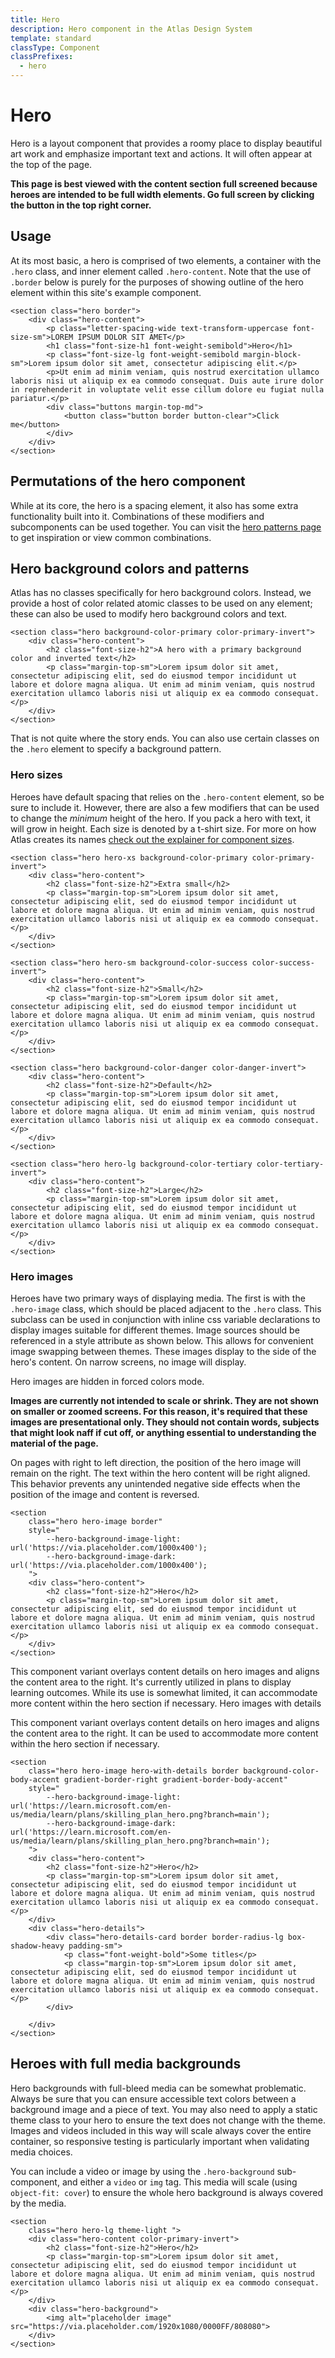 ```yaml
---
title: Hero
description: Hero component in the Atlas Design System
template: standard
classType: Component
classPrefixes:
  - hero
---
```


# Hero

Hero is a layout component that provides a roomy place to display beautiful art work and emphasize important text and actions. It will often appear at the top of the page.

**This page is best viewed with the content section full screened because heroes are intended to be full width elements. Go full screen by clicking the button in the top right corner.**

## Usage

At its most basic, a hero is comprised of two elements, a container with the `.hero` class, and inner element called `.hero-content`. Note that the use of `.border` below is purely for the purposes of showing outline of the hero element within this site's example component.

```html-no-indent
<section class="hero border">
	<div class="hero-content">
        <p class="letter-spacing-wide text-transform-uppercase font-size-sm">LOREM IPSUM DOLOR SIT AMET</p>
        <h1 class="font-size-h1 font-weight-semibold">Hero</h1>
        <p class="font-size-lg font-weight-semibold margin-block-sm">Lorem ipsum dolor sit amet, consectetur adipiscing elit.</p>
        <p>Ut enim ad minim veniam, quis nostrud exercitation ullamco laboris nisi ut aliquip ex ea commodo consequat. Duis aute irure dolor in reprehenderit in voluptate velit esse cillum dolore eu fugiat nulla pariatur.</p>
        <div class="buttons margin-top-md">
            <button class="button border button-clear">Click me</button>
        </div>
	</div>
</section>
```

## Permutations of the hero component

While at its core, the hero is a spacing element, it also has some extra functionality built into it. Combinations of these modifiers and subcomponents can be used together. You can visit the [hero patterns page](../patterns/hero.md) to get inspiration or view common combinations.

## Hero background colors and patterns

Atlas has no classes specifically for hero background colors. Instead, we provide a host of color related atomic classes to be used on any element; these can also be used to modify hero background colors and text.

```html-no-indent
<section class="hero background-color-primary color-primary-invert">
	<div class="hero-content">
		<h2 class="font-size-h2">A hero with a primary background color and inverted text</h2>
        <p class="margin-top-sm">Lorem ipsum dolor sit amet, consectetur adipiscing elit, sed do eiusmod tempor incididunt ut labore et dolore magna aliqua. Ut enim ad minim veniam, quis nostrud exercitation ullamco laboris nisi ut aliquip ex ea commodo consequat.</p>
	</div>
</section>
```

That is not quite where the story ends. You can also use certain classes on the `.hero` element to specify a background pattern.

### Hero sizes

Heroes have default spacing that relies on the `.hero-content` element, so be sure to include it. However, there are also a few modifiers that can be used to change the _minimum_ height of the hero. If you pack a hero with text, it will grow in height. Each size is denoted by a t-shirt size. For more on how Atlas creates its names [check out the explainer for component sizes](../components/overview.md).

```html-no-indent
<section class="hero hero-xs background-color-primary color-primary-invert">
	<div class="hero-content">
		<h2 class="font-size-h2">Extra small</h2>
        <p class="margin-top-sm">Lorem ipsum dolor sit amet, consectetur adipiscing elit, sed do eiusmod tempor incididunt ut labore et dolore magna aliqua. Ut enim ad minim veniam, quis nostrud exercitation ullamco laboris nisi ut aliquip ex ea commodo consequat.</p>
	</div>
</section>
```

```html-no-indent
<section class="hero hero-sm background-color-success color-success-invert">
	<div class="hero-content">
		<h2 class="font-size-h2">Small</h2>
        <p class="margin-top-sm">Lorem ipsum dolor sit amet, consectetur adipiscing elit, sed do eiusmod tempor incididunt ut labore et dolore magna aliqua. Ut enim ad minim veniam, quis nostrud exercitation ullamco laboris nisi ut aliquip ex ea commodo consequat.</p>
	</div>
</section>
```

```html-no-indent
<section class="hero background-color-danger color-danger-invert">
	<div class="hero-content">
		<h2 class="font-size-h2">Default</h2>
        <p class="margin-top-sm">Lorem ipsum dolor sit amet, consectetur adipiscing elit, sed do eiusmod tempor incididunt ut labore et dolore magna aliqua. Ut enim ad minim veniam, quis nostrud exercitation ullamco laboris nisi ut aliquip ex ea commodo consequat.</p>
	</div>
</section>
```

```html-no-indent
<section class="hero hero-lg background-color-tertiary color-tertiary-invert">
	<div class="hero-content">
		<h2 class="font-size-h2">Large</h2>
        <p class="margin-top-sm">Lorem ipsum dolor sit amet, consectetur adipiscing elit, sed do eiusmod tempor incididunt ut labore et dolore magna aliqua. Ut enim ad minim veniam, quis nostrud exercitation ullamco laboris nisi ut aliquip ex ea commodo consequat.</p>
	</div>
</section>
```

### Hero images

Heroes have two primary ways of displaying media. The first is with the `.hero-image` class, which should be placed adjacent to the `.hero` class. This subclass can be used in conjunction with inline css variable declarations to display images suitable for different themes. Image sources should be referenced in a style attribute as shown below. This allows for convenient image swapping between themes. These images display to the side of the hero's content. On narrow screens, no image will display.

Hero images are hidden in forced colors mode.

**Images are currently not intended to scale or shrink. They are not shown on smaller or zoomed screens. For this reason, it's required that these images are presentational only. They should not contain words, subjects that might look naff if cut off, or anything essential to understanding the material of the page.**

On pages with right to left direction, the position of the hero image will remain on the right. The text within the hero content will be right aligned. This behavior prevents any unintended negative side effects when the position of the image and content is reversed.

```html-no-indent
<section
    class="hero hero-image border"
	style="
        --hero-background-image-light: url('https://via.placeholder.com/1000x400');
		--hero-background-image-dark: url('https://via.placeholder.com/1000x400');
    ">
	<div class="hero-content">
		<h2 class="font-size-h2">Hero</h2>
        <p class="margin-top-sm">Lorem ipsum dolor sit amet, consectetur adipiscing elit, sed do eiusmod tempor incididunt ut labore et dolore magna aliqua. Ut enim ad minim veniam, quis nostrud exercitation ullamco laboris nisi ut aliquip ex ea commodo consequat.</p>
	</div>
</section>
```

This component variant overlays content details on hero images and aligns the content area to the right. It's currently utilized in plans to display learning outcomes. While its use is somewhat limited, it can accommodate more content within the hero section if necessary.
Hero images with details

This component variant overlays content details on hero images and aligns the content area to the right. It can be used to accommodate more content within the hero section if necessary.
```html-no-indent
<section
    class="hero hero-image hero-with-details border background-color-body-accent gradient-border-right gradient-border-body-accent"
	style="
        --hero-background-image-light: url('https://learn.microsoft.com/en-us/media/learn/plans/skilling_plan_hero.png?branch=main');
		--hero-background-image-dark: url('https://learn.microsoft.com/en-us/media/learn/plans/skilling_plan_hero.png?branch=main');
    ">
	<div class="hero-content">
		<h2 class="font-size-h2">Hero</h2>
        <p class="margin-top-sm">Lorem ipsum dolor sit amet, consectetur adipiscing elit, sed do eiusmod tempor incididunt ut labore et dolore magna aliqua. Ut enim ad minim veniam, quis nostrud exercitation ullamco laboris nisi ut aliquip ex ea commodo consequat.</p>
	</div>
	<div class="hero-details">
		<div class="hero-details-card border border-radius-lg box-shadow-heavy padding-sm">
			<p class="font-weight-bold">Some titles</p>
			<p class="margin-top-sm">Lorem ipsum dolor sit amet, consectetur adipiscing elit, sed do eiusmod tempor incididunt ut labore et dolore magna aliqua. Ut enim ad minim veniam, quis nostrud exercitation ullamco laboris nisi ut aliquip ex ea commodo consequat.</p>
		</div>

	</div>
</section>
```

## Heroes with full media backgrounds

Hero backgrounds with full-bleed media can be somewhat problematic. Always be sure that you can ensure accessible text colors between a background image and a piece of text. You may also need to apply a static theme class to your hero to ensure the text does not change with the theme. Images and videos included in this way will scale always cover the entire container, so responsive testing is particularly important when validating media choices.

You can include a video or image by using the `.hero-background` sub-component, and either a `video` or `img` tag. This media will scale (using `object-fit: cover`) to ensure the whole hero background is always covered by the media.

```html-no-indent
<section
    class="hero hero-lg theme-light ">
	<div class="hero-content color-primary-invert">
		<h2 class="font-size-h2">Hero</h2>
        <p class="margin-top-sm">Lorem ipsum dolor sit amet, consectetur adipiscing elit, sed do eiusmod tempor incididunt ut labore et dolore magna aliqua. Ut enim ad minim veniam, quis nostrud exercitation ullamco laboris nisi ut aliquip ex ea commodo consequat.</p>
	</div>
    <div class="hero-background">
        <img alt="placeholder image" src="https://via.placeholder.com/1920x1080/0000FF/808080">
    </div>
</section>
```
